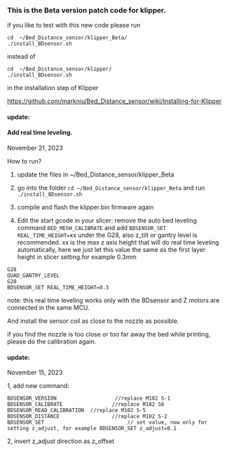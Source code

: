 
### This is the Beta version patch code for klipper.

if you like to test with this new code please run
```
cd  ~/Bed_Distance_sensor/klipper_Beta/
./install_BDsensor.sh
```
instead of 
```
cd  ~/Bed_Distance_sensor/klipper/
./install_BDsensor.sh
```

in the installation step of Klipper

https://github.com/markniu/Bed_Distance_sensor/wiki/Installing-for-Klipper


#### update: 
#### Add real time leveling. 
November 21, 2023

How to run?   

1. update the files in ~/Bed_Distance_sensor/klipper_Beta
2. go into the folder `cd ~/Bed_Distance_sensor/klipper_Beta`  and run` ./install_BDsensor.sh`
3. compile and flash the klipper.bin firmware again

4. Edit the start gcode in your slicer:
remove the auto bed leveling command `BED_MESH_CALIBRATE` and add `BDSENSOR_SET REAL_TIME_HEIGHT=`xx under the G28,
also z_tilt or gantry level is recommended. 
xx is the max z axis height that will do real time leveling automatically, here we just let this value the same as the first layer height in slicer setting.for example 0.3mm
```
G28
QUAD_GANTRY_LEVEL
G28
BDSENSOR_SET REAL_TIME_HEIGHT=0.3
```

note: this real time leveling works only with the BDsensor and Z motors are connected in the same MCU. 

And install the sensor coil as close to the nozzle as possible.

if you find the nozzle is too close or too far away the bed while printing, please do the calibration again.


#### update:
November 15, 2023

1, add new command:
```
BDSENSOR_VERSION                   //replace M102 S-1
BDSENSOR_CALIBRATE                //replace M102 S6 
BDSENSOR_READ_CALIBRATION  //replace M102 S-5 
BDSENSOR_DISTANCE                 //replace M102 S-2 
BDSENSOR_SET                           // set value, now only for setting z_adjust, for example BDSENSOR_SET z_adjust=0.1

```
2, invert z_adjust direction as z_offset





